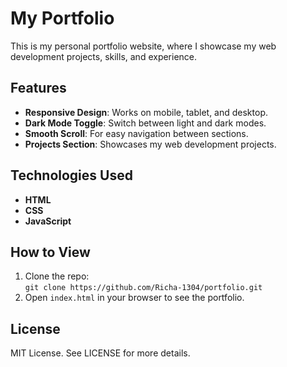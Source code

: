 # My Portfolio

This is my personal portfolio website, where I showcase my web development projects, skills, and experience.

## Features

- **Responsive Design**: Works on mobile, tablet, and desktop.
- **Dark Mode Toggle**: Switch between light and dark modes.
- **Smooth Scroll**: For easy navigation between sections.
- **Projects Section**: Showcases my web development projects.

## Technologies Used

- **HTML**
- **CSS**
- **JavaScript**

## How to View

1. Clone the repo:  
   `git clone https://github.com/Richa-1304/portfolio.git`
2. Open `index.html` in your browser to see the portfolio.

## License

MIT License. See LICENSE for more details.
